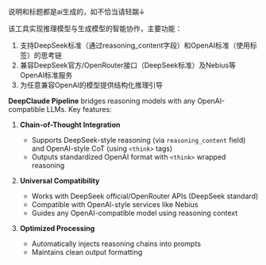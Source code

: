 
说明和标题都是ai生成的，如不恰当请轻踹↓

该工具实现推理模型与生成模型的智能协作，主要功能：  
1. 支持DeepSeek标准（通过reasoning_content字段）和OpenAI标准（使用<think>标签）的思考链  
2. 兼容DeepSeek官方/OpenRouter接口（DeepSeek标准）及Nebius等OpenAI标准服务  
3. 为任意兼容OpenAI的模型提供结构化推理引导

**DeepClaude Pipeline** bridges reasoning models with any OpenAI-compatible LLMs. Key features:  

1. **Chain-of-Thought Integration**  
   - Supports DeepSeek-style reasoning (via `reasoning_content` field) and OpenAI-style CoT (using `<think>` tags)  
   - Outputs standardized OpenAI format with `<think>` wrapped reasoning  

2. **Universal Compatibility**  
   - Works with DeepSeek official/OpenRouter APIs (DeepSeek standard)  
   - Compatible with OpenAI-style services like Nebius  
   - Guides any OpenAI-compatible model using reasoning context  

3. **Optimized Processing**  
   - Automatically injects reasoning chains into prompts  
   - Maintains clean output formatting  

